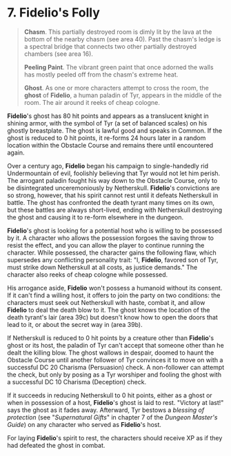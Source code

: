 # 7. Fidelio's Folly

>**Chasm**. This partially destroyed room is dimly lit by the lava at the bottom of the nearby chasm (see area 40). Past the chasm's ledge is a spectral bridge that connects two other partially destroyed chambers (see area 16).
>
>**Peeling Paint**. The vibrant green paint that once adorned the walls has mostly peeled off from the chasm's extreme heat.
>
>**Ghost**. As one or more characters attempt to cross the room, the **ghost** of **Fidelio**, a human paladin of Tyr, appears in the middle of the room. The air around it reeks of cheap cologne.
>

**Fidelio**'s ghost has 80 hit points and appears as a translucent knight in shining armor, with the symbol of Tyr (a set of balanced scales) on his ghostly breastplate. The ghost is lawful good and speaks in Common. If the ghost is reduced to 0 hit points, it re-forms 24 hours later in a random location within the Obstacle Course and remains there until encountered again.

Over a century ago, **Fidelio** began his campaign to single-handedly rid Undermountain of evil, foolishly believing that Tyr would not let him perish. The arrogant paladin fought his way down to the Obstacle Course, only to be disintegrated unceremoniously by Netherskull. **Fidelio**'s convictions are so strong, however, that his spirit cannot rest until it defeats Netherskull in battle. The ghost has confronted the death tyrant many times on its own, but these battles are always short-lived, ending with Netherskull destroying the ghost and causing it to re-form elsewhere in the dungeon.

**Fidelio**'s ghost is looking for a potential host who is willing to be possessed by it. A character who allows the possession forgoes the saving throw to resist the effect, and you can allow the player to continue running the character. While possessed, the character gains the following flaw, which supersedes any conflicting personality trait: "I, **Fidelio**, favored son of Tyr, must strike down Netherskull at all costs, as justice demands." The character also reeks of cheap cologne while possessed.

His arrogance aside, **Fidelio** won't possess a humanoid without its consent. If it can't find a willing host, it offers to join the party on two conditions: the characters must seek out Netherskull with haste, combat it, and allow **Fidelio** to deal the death blow to it. The ghost knows the location of the death tyrant's lair (area 39c) but doesn't know how to open the doors that lead to it, or about the secret way in (area 39b).

If Netherskull is reduced to 0 hit points by a creature other than **Fidelio**'s ghost or its host, the paladin of Tyr can't accept that someone other than he dealt the killing blow. The ghost wallows in despair, doomed to haunt the Obstacle Course until another follower of Tyr convinces it to move on with a successful DC 20 Charisma (Persuasion) check. A non-follower can attempt the check, but only by posing as a Tyr worshiper and fooling the ghost with a successful DC 10 Charisma (Deception) check.

If it succeeds in reducing Netherskull to 0 hit points, either as a ghost or when in possession of a host, **Fidelio**'s ghost is laid to rest. "Victory at last!" says the ghost as it fades away. Afterward, Tyr bestows a *blessing of protection* (see "*Supernatural Gifts*" in chapter 7 of the *Dungeon Master's Guide*) on any character who served as **Fidelio**'s host.

For laying **Fidelio**'s spirit to rest, the characters should receive XP as if they had defeated the ghost in combat.